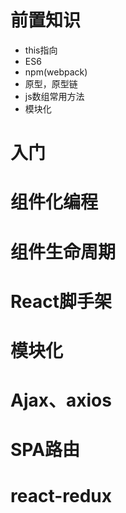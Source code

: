# 前置知识

- this指向
- ES6
- npm(webpack)
- 原型，原型链
- js数组常用方法
- 模块化

<!--https://www.bilibili.com/video/BV1wy4y1D7JT/-->
<!-- https://segmentfault.com/a/1190000016272845 -->

# 入门




# 组件化编程

# 组件生命周期



# React脚手架

# 模块化

# Ajax、axios

# SPA路由

# react-redux


